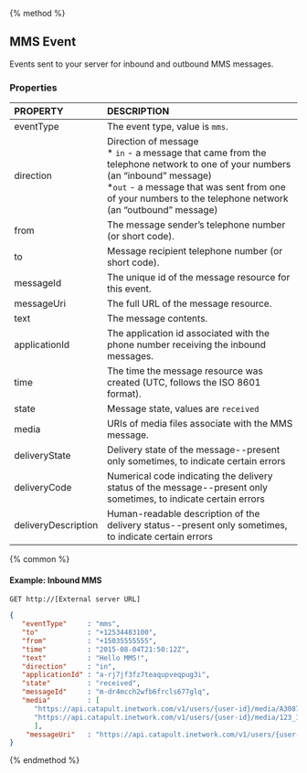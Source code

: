 {% method %}
## MMS Event
Events sent to your server for inbound and outbound MMS messages.

### Properties
| PROPERTY            | DESCRIPTION                                                                                                                                                                                                                                  |
|:--------------------|:---------------------------------------------------------------------------------------------------------------------------------------------------------------------------------------------------------------------------------------------|
| eventType           | The event type, value is `mms`.                                                                                                                                                                                                              |
| direction           | Direction of message<br> * `in` - a message that came from the telephone network to one of your numbers (an “inbound” message)<br>*`out` - a message that was sent from one of your numbers to the telephone network (an “outbound” message) |
| from                | The message sender’s telephone number (or short code).                                                                                                                                                                                       |
| to                  | Message recipient telephone number (or short code).                                                                                                                                                                                          |
| messageId           | The unique id of the message resource for this event.                                                                                                                                                                                        |
| messageUri          | The full URL of the message resource.                                                                                                                                                                                                        |
| text                | The message contents.                                                                                                                                                                                                                        |
| applicationId       | The application id associated with the phone number receiving the inbound messages.                                                                                                                                                          |
| time                | The time the message resource was created (UTC, follows the ISO 8601 format).                                                                                                                                                                |
| state               | Message state, values are `received`                                                                                                                                                                                                         |
| media               | URIs of media files associate with the MMS message.                                                                                                                                                                                          |
| deliveryState       | Delivery state of the message--present only sometimes, to indicate certain errors                                                                                                                                                            |
| deliveryCode        | Numerical code indicating the delivery status of the message--present only sometimes, to indicate certain errors                                                                                                                             |
| deliveryDescription | Human-readable description of the delivery status--present only sometimes, to indicate certain errors                                                                                                                                  |

{% common %}

#### Example: Inbound MMS

```
GET http://[External server URL]
```

```json
{
   "eventType"     : "mms",
   "to"            : "+12534483100",
   "from"          : "+15035555555",
   "time"          : "2015-08-04T21:50:12Z",
   "text"          : "Hello MMS!",
   "direction"     : "in",
   "applicationId" : "a-rj7jf3fz7teaqupveqpug3i",
   "state"         : "received",
   "messageId"     : "m-dr4mcch2wfb6frcls677glq",
   "media"         : [
      "https://api.catapult.inetwork.com/v1/users/{user-id}/media/A3087419-73C2-4A03-BB39-06BF3B1C240F-m-dr4mcch2wfb6frcls677glq.jpg",
      "https://api.catapult.inetwork.com/v1/users/{user-id}/media/123_1-m-dr4mcch2wfb6frcls677glq.smil"
      ],
    "messageUri"   : "https://api.catapult.inetwork.com/v1/users/{user-id}/messages/m-dr4mcch2wfb6frcls677glq"
}
```
{% endmethod %}
